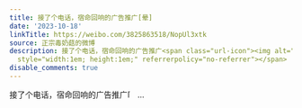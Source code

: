 ```yaml
---
title: 接了个电话，宿命回响的广告推广[晕]
date: '2023-10-18'
linkTitle: https://weibo.com/3825863518/NopUl3xtk
source: 正宗毒奶菇的微博
description: 接了个电话，宿命回响的广告推广<span class="url-icon"><img alt="[晕]" src="https://h5.sinaimg.cn/m/emoticon/icon/default/d_yun-3ca5d0a5b7.png"
  style="width:1em; height:1em;" referrerpolicy="no-referrer"></span>  ...
disable_comments: true
---
```

接了个电话，宿命回响的广告推广<span class="url-icon"><img alt="[晕]" src="https://h5.sinaimg.cn/m/emoticon/icon/default/d_yun-3ca5d0a5b7.png" style="width:1em; height:1em;" referrerpolicy="no-referrer"></span>  ...